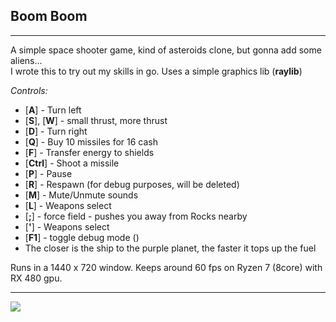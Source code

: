 ## Boom Boom ##

---
A simple space shooter game, kind of asteroids clone, but gonna  add some aliens...<br>
I wrote this to try out my skills in go. Uses a simple graphics lib (**raylib**) 

_Controls:_
- [**A**] - Turn left
- [**S**], [**W**] - small thrust, more thrust
- [**D**] - Turn right
- [**Q**] - Buy 10 missiles for 16 cash
- [**F**] - Transfer energy to shields
- [**Ctrl**] - Shoot a missile
- [**P**] - Pause
- [**R**] - Respawn (for debug purposes, will be deleted)
- [**M**] - Mute/Unmute sounds
- [**L**] - Weapons select
- [**;**] - force field - pushes you away from Rocks nearby
- [**'**] - Weapons select
- [**F1**] - toggle debug mode ()
- The closer is the ship to the purple planet, the faster it tops up the fuel

Runs in a 1440 x 720 window. Keeps around 60 fps on Ryzen 7 (8core) with RX 480 gpu.

---
<img src="https://github.com/kkonat/rl-bb/blob/master/imgs/Screen2.png?raw=true">
